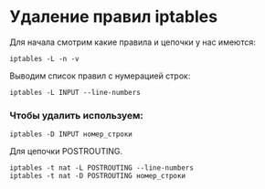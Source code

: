 # Удаление правил iptables
Для начала смотрим какие правила и цепочки у нас имеются:
```
iptables -L -n -v
```
Выводим список правил с нумерацией строк:
```
iptables -L INPUT --line-numbers
```
### Чтобы удалить используем:
```
iptables -D INPUT номер_строки
```
Для цепочки  POSTROUTING.
```
iptables -t nat -L POSTROUTING --line-numbers
iptables -t nat -D POSTROUTING номер_строки